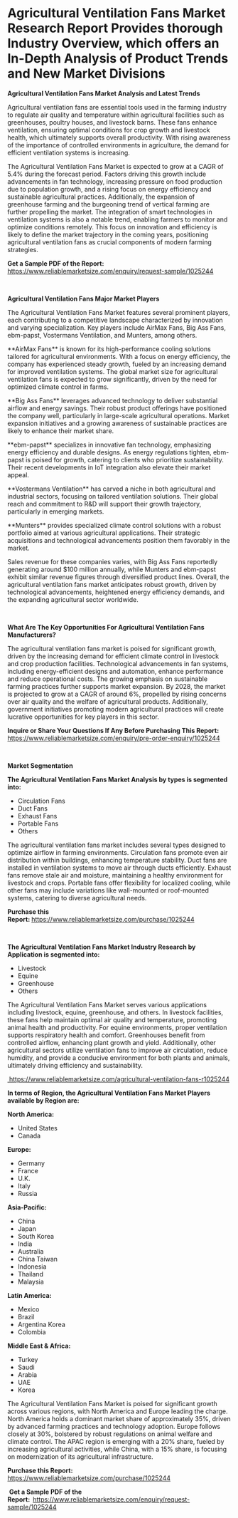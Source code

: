 <p><h1>Agricultural Ventilation Fans Market Research Report Provides thorough Industry Overview, which offers an In-Depth Analysis of Product Trends and New Market Divisions</h1></p><p><strong>Agricultural Ventilation Fans Market Analysis and Latest Trends</strong></p>
<p><p>Agricultural ventilation fans are essential tools used in the farming industry to regulate air quality and temperature within agricultural facilities such as greenhouses, poultry houses, and livestock barns. These fans enhance ventilation, ensuring optimal conditions for crop growth and livestock health, which ultimately supports overall productivity. With rising awareness of the importance of controlled environments in agriculture, the demand for efficient ventilation systems is increasing.</p><p>The Agricultural Ventilation Fans Market is expected to grow at a CAGR of 5.4% during the forecast period. Factors driving this growth include advancements in fan technology, increasing pressure on food production due to population growth, and a rising focus on energy efficiency and sustainable agricultural practices. Additionally, the expansion of greenhouse farming and the burgeoning trend of vertical farming are further propelling the market. The integration of smart technologies in ventilation systems is also a notable trend, enabling farmers to monitor and optimize conditions remotely. This focus on innovation and efficiency is likely to define the market trajectory in the coming years, positioning agricultural ventilation fans as crucial components of modern farming strategies.</p></p>
<p><strong>Get a Sample PDF of the Report:&nbsp;</strong> <a href="https://www.reliablemarketsize.com/enquiry/request-sample/1025244?utm_campaign=1932&utm_medium=2&utm_source=Github&utm_content=ia&utm_term=18042025&utm_id=agricultural-ventilation-fans">https://www.reliablemarketsize.com/enquiry/request-sample/1025244</a></p>
<p>&nbsp;</p>
<p><strong>Agricultural Ventilation Fans Major Market Players</strong></p>
<p><p>The Agricultural Ventilation Fans Market features several prominent players, each contributing to a competitive landscape characterized by innovation and varying specialization. Key players include AirMax Fans, Big Ass Fans, ebm-papst, Vostermans Ventilation, and Munters, among others.</p><p>**AirMax Fans** is known for its high-performance cooling solutions tailored for agricultural environments. With a focus on energy efficiency, the company has experienced steady growth, fueled by an increasing demand for improved ventilation systems. The global market size for agricultural ventilation fans is expected to grow significantly, driven by the need for optimized climate control in farms.</p><p>**Big Ass Fans** leverages advanced technology to deliver substantial airflow and energy savings. Their robust product offerings have positioned the company well, particularly in large-scale agricultural operations. Market expansion initiatives and a growing awareness of sustainable practices are likely to enhance their market share.</p><p>**ebm-papst** specializes in innovative fan technology, emphasizing energy efficiency and durable designs. As energy regulations tighten, ebm-papst is poised for growth, catering to clients who prioritize sustainability. Their recent developments in IoT integration also elevate their market appeal.</p><p>**Vostermans Ventilation** has carved a niche in both agricultural and industrial sectors, focusing on tailored ventilation solutions. Their global reach and commitment to R&D will support their growth trajectory, particularly in emerging markets.</p><p>**Munters** provides specialized climate control solutions with a robust portfolio aimed at various agricultural applications. Their strategic acquisitions and technological advancements position them favorably in the market.</p><p>Sales revenue for these companies varies, with Big Ass Fans reportedly generating around $100 million annually, while Munters and ebm-papst exhibit similar revenue figures through diversified product lines. Overall, the agricultural ventilation fans market anticipates robust growth, driven by technological advancements, heightened energy efficiency demands, and the expanding agricultural sector worldwide.</p></p>
<p>&nbsp;</p>
<p><strong>What Are The Key Opportunities For Agricultural Ventilation Fans Manufacturers?</strong></p>
<p><p>The agricultural ventilation fans market is poised for significant growth, driven by the increasing demand for efficient climate control in livestock and crop production facilities. Technological advancements in fan systems, including energy-efficient designs and automation, enhance performance and reduce operational costs. The growing emphasis on sustainable farming practices further supports market expansion. By 2028, the market is projected to grow at a CAGR of around 6%, propelled by rising concerns over air quality and the welfare of agricultural products. Additionally, government initiatives promoting modern agricultural practices will create lucrative opportunities for key players in this sector.</p></p>
<p><strong>Inquire or Share Your Questions If Any Before Purchasing This Report:</strong> <a href="https://www.reliablemarketsize.com/enquiry/pre-order-enquiry/1025244?utm_campaign=1932&utm_medium=2&utm_source=Github&utm_content=ia&utm_term=18042025&utm_id=agricultural-ventilation-fans">https://www.reliablemarketsize.com/enquiry/pre-order-enquiry/1025244</a></p>
<p>&nbsp;</p>
<p><strong>Market Segmentation</strong></p>
<p><strong>The Agricultural Ventilation Fans Market Analysis by types is segmented into:</strong></p>
<p><ul><li>Circulation Fans</li><li>Duct Fans</li><li>Exhaust Fans</li><li>Portable Fans</li><li>Others</li></ul></p>
<p><p>The agricultural ventilation fans market includes several types designed to optimize airflow in farming environments. Circulation fans promote even air distribution within buildings, enhancing temperature stability. Duct fans are installed in ventilation systems to move air through ducts efficiently. Exhaust fans remove stale air and moisture, maintaining a healthy environment for livestock and crops. Portable fans offer flexibility for localized cooling, while other fans may include variations like wall-mounted or roof-mounted systems, catering to diverse agricultural needs.</p></p>
<p><strong>Purchase this Report:&nbsp;</strong><a href="https://www.reliablemarketsize.com/purchase/1025244?utm_campaign=1932&utm_medium=2&utm_source=Github&utm_content=ia&utm_term=18042025&utm_id=agricultural-ventilation-fans">https://www.reliablemarketsize.com/purchase/1025244</a></p>
<p>&nbsp;</p>
<p><strong>The Agricultural Ventilation Fans Market Industry Research by Application is segmented into:</strong></p>
<p><ul><li>Livestock</li><li>Equine</li><li>Greenhouse</li><li>Others</li></ul></p>
<p><p>The Agricultural Ventilation Fans Market serves various applications including livestock, equine, greenhouse, and others. In livestock facilities, these fans help maintain optimal air quality and temperature, promoting animal health and productivity. For equine environments, proper ventilation supports respiratory health and comfort. Greenhouses benefit from controlled airflow, enhancing plant growth and yield. Additionally, other agricultural sectors utilize ventilation fans to improve air circulation, reduce humidity, and provide a conducive environment for both plants and animals, ultimately driving efficiency and sustainability.</p></p>
<p><a href="https://www.reliablemarketsize.com/agricultural-ventilation-fans-r1025244?utm_campaign=1932&utm_medium=2&utm_source=Github&utm_content=ia&utm_term=18042025&utm_id=agricultural-ventilation-fans">&nbsp;https://www.reliablemarketsize.com/agricultural-ventilation-fans-r1025244</a></p>
<p><strong>In terms of Region, the Agricultural Ventilation Fans Market Players available by Region are:</strong></p>
<p>
    <p> <strong> North America: </strong>
        <ul>
            <li>United States</li>
            <li>Canada</li>
        </ul>
        </p> 
    <p> <strong> Europe: </strong>
        <ul>
            <li>Germany</li>
            <li>France</li>
            <li>U.K.</li>
            <li>Italy</li>
            <li>Russia</li>
        </ul>
        </p> 
    <p> <strong> Asia-Pacific: </strong>
        <ul>
            <li>China</li>
            <li>Japan</li>
            <li>South Korea</li>
            <li>India</li>
            <li>Australia</li>
            <li>China Taiwan</li>
            <li>Indonesia</li>
            <li>Thailand</li>
            <li>Malaysia</li>
        </ul>
        </p> 
    <p> <strong> Latin America: </strong>
        <ul>
            <li>Mexico</li>
            <li>Brazil</li>
            <li>Argentina Korea</li>
            <li>Colombia</li>
        </ul>
        </p> 
    <p> <strong> Middle East & Africa: </strong>
        <ul>
            <li>Turkey</li>
            <li>Saudi</li>
            <li>Arabia</li>
            <li>UAE</li>
            <li>Korea</li>
        </ul>
    </p>
    </p>
<p><p>The Agricultural Ventilation Fans Market is poised for significant growth across various regions, with North America and Europe leading the charge. North America holds a dominant market share of approximately 35%, driven by advanced farming practices and technology adoption. Europe follows closely at 30%, bolstered by robust regulations on animal welfare and climate control. The APAC region is emerging with a 20% share, fueled by increasing agricultural activities, while China, with a 15% share, is focusing on modernization of its agricultural infrastructure.</p></p>
<p><strong>Purchase this Report: </strong><a href="https://www.reliablemarketsize.com/purchase/1025244?utm_campaign=1932&utm_medium=2&utm_source=Github&utm_content=ia&utm_term=18042025&utm_id=agricultural-ventilation-fans">https://www.reliablemarketsize.com/purchase/1025244</a></p>
<p>&nbsp;<strong>Get a Sample PDF of the Report:&nbsp;&nbsp;</strong><a href="https://www.reliablemarketsize.com/enquiry/request-sample/1025244?utm_campaign=1932&utm_medium=2&utm_source=Github&utm_content=ia&utm_term=18042025&utm_id=agricultural-ventilation-fans">https://www.reliablemarketsize.com/enquiry/request-sample/1025244</a></p>
<p><strong></strong></p>
<p><p></p><p></p><p></p></p>